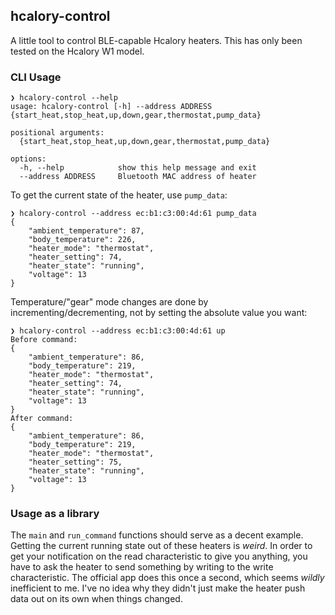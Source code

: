 ## hcalory-control

A little tool to control BLE-capable Hcalory heaters. This has only been tested on the Hcalory W1 model.

### CLI Usage

```
❯ hcalory-control --help
usage: hcalory-control [-h] --address ADDRESS {start_heat,stop_heat,up,down,gear,thermostat,pump_data}

positional arguments:
  {start_heat,stop_heat,up,down,gear,thermostat,pump_data}

options:
  -h, --help            show this help message and exit
  --address ADDRESS     Bluetooth MAC address of heater
```

To get the current state of the heater, use `pump_data`:
```
❯ hcalory-control --address ec:b1:c3:00:4d:61 pump_data
{
    "ambient_temperature": 87,
    "body_temperature": 226,
    "heater_mode": "thermostat",
    "heater_setting": 74,
    "heater_state": "running",
    "voltage": 13
}
```

Temperature/"gear" mode changes are done by incrementing/decrementing, not by setting the absolute value you want:
```
❯ hcalory-control --address ec:b1:c3:00:4d:61 up
Before command:
{
    "ambient_temperature": 86,
    "body_temperature": 219,
    "heater_mode": "thermostat",
    "heater_setting": 74,
    "heater_state": "running",
    "voltage": 13
}
After command:
{
    "ambient_temperature": 86,
    "body_temperature": 219,
    "heater_mode": "thermostat",
    "heater_setting": 75,
    "heater_state": "running",
    "voltage": 13
}
```

### Usage as a library
The `main` and `run_command` functions should serve as a decent example. Getting the current running state out of these heaters is _weird_. In order to get your notification on the read characteristic to give you anything, you have to ask the heater to send something by writing to the write characteristic. The official app does this once a second, which seems _wildly_ inefficient to me. I've no idea why they didn't just make the heater push data out on its own when things changed.
